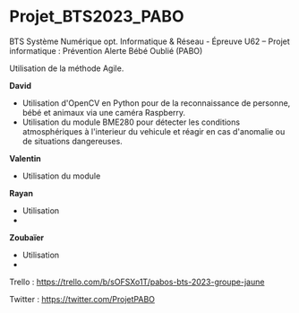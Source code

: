 # Projet_BTS2023_PABO
BTS Système Numérique opt. Informatique &amp; Réseau - Épreuve U62 – Projet informatique : Prévention Alerte Bébé Oublié (PABO)


Utilisation de la méthode Agile.

**David**
- Utilisation d'OpenCV en Python pour de la reconnaissance de personne, bébé et animaux via une caméra Raspberry. 
- Utilisation du module BME280 pour détecter les conditions atmosphériques à l'interieur du vehicule et réagir en cas d'anomalie ou de situations dangereuses.

**Valentin**
- Utilisation du module

**Rayan**
- Utilisation
-

**Zoubaïer**
- Utilisation
-


Trello : https://trello.com/b/sOFSXo1T/pabos-bts-2023-groupe-jaune

Twitter : https://twitter.com/ProjetPABO
